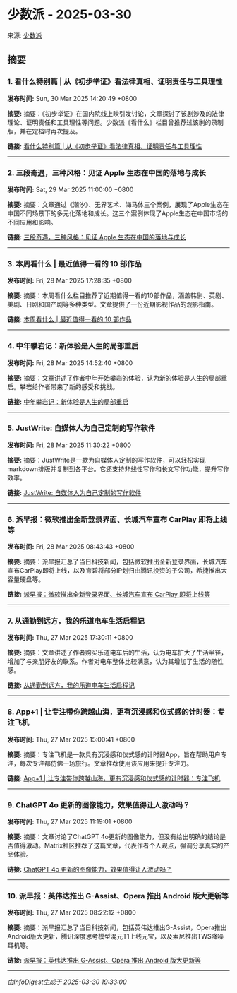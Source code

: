 # 少数派 - 2025-03-30

来源: [少数派](https://sspai.com)

## 摘要

### 1. 看什么特别篇 | 从《初步举证》看法律真相、证明责任与工具理性

**发布时间:** Sun, 30 Mar 2025 14:20:49 +0800

**摘要:** 摘要：《初步举证》在国内院线上映引发讨论，文章探讨了该剧涉及的法律理论、证明责任和工具理性等问题。少数派《看什么》栏目曾推荐过该剧的录制版，并在定档时再次提及。

**链接:** [看什么特别篇 | 从《初步举证》看法律真相、证明责任与工具理性](https://sspai.com/post/97857)

---

### 2. 三段奇遇，三种风格：见证 Apple 生态在中国的落地与成长

**发布时间:** Sat, 29 Mar 2025 11:00:00 +0800

**摘要:** 摘要：文章通过《潮汐》、无界艺术、海马体三个案例，展现了Apple生态在中国不同场景下的多元化落地和成长。这三个案例体现了Apple生态在中国市场的不同应用和影响。

**链接:** [三段奇遇，三种风格：见证 Apple 生态在中国的落地与成长](https://sspai.com/post/97874)

---

### 3. 本周看什么 | 最近值得一看的 10 部作品

**发布时间:** Fri, 28 Mar 2025 17:28:35 +0800

**摘要:** 摘要：本周看什么栏目推荐了近期值得一看的10部作品，涵盖韩剧、英剧、美剧、日剧和国产剧等多种类型。文章提供了一份近期影视作品的观影指南。

**链接:** [本周看什么 | 最近值得一看的 10 部作品](https://sspai.com/post/97873)

---

### 4. 中年攀岩记：新体验是人生的局部重启

**发布时间:** Fri, 28 Mar 2025 14:52:40 +0800

**摘要:** 摘要：文章讲述了作者中年开始攀岩的体验，认为新的体验是人生的局部重启。攀岩给作者带来了新的感受和挑战。

**链接:** [中年攀岩记：新体验是人生的局部重启](https://sspai.com/post/96909)

---

### 5. JustWrite: 自媒体人为自己定制的写作软件

**发布时间:** Fri, 28 Mar 2025 11:30:22 +0800

**摘要:** 摘要：JustWrite是一款为自媒体人定制的写作软件，可以轻松实现markdown排版并复制到各平台。它还支持非线性写作和长文写作功能，提升写作效率。

**链接:** [JustWrite: 自媒体人为自己定制的写作软件](https://sspai.com/post/97565)

---

### 6. 派早报：微软推出全新登录界面、长城汽车宣布 CarPlay 即将上线等

**发布时间:** Fri, 28 Mar 2025 08:43:43 +0800

**摘要:** 摘要：派早报汇总了当日科技新闻，包括微软推出全新登录界面，长城汽车宣布CarPlay即将上线，以及育碧将部分IP划归由腾讯投资的子公司，希捷推出大容量硬盘等。

**链接:** [派早报：微软推出全新登录界面、长城汽车宣布 CarPlay 即将上线等](https://sspai.com/post/97859)

---

### 7. 从通勤到远方，我的乐道电车生活启程记

**发布时间:** Thu, 27 Mar 2025 17:30:11 +0800

**摘要:** 摘要：文章讲述了作者购买乐道电车后的生活，认为电车扩大了生活半径，增加了与亲朋好友的联系。作者对电车整体比较满意，认为其增加了生活的随性感。

**链接:** [从通勤到远方，我的乐道电车生活启程记](https://sspai.com/post/97231)

---

### 8. App+1 | 让专注带你跨越山海，更有沉浸感和仪式感的计时器：专注飞机

**发布时间:** Thu, 27 Mar 2025 15:00:41 +0800

**摘要:** 摘要：专注飞机是一款具有沉浸感和仪式感的计时器App，旨在帮助用户专注，每次专注都仿佛一场旅行。文章推荐使用该应用来提升专注力。

**链接:** [App+1 | 让专注带你跨越山海，更有沉浸感和仪式感的计时器：专注飞机](https://sspai.com/post/97448)

---

### 9. ChatGPT 4o 更新的图像能力，效果值得让人激动吗？

**发布时间:** Thu, 27 Mar 2025 11:19:01 +0800

**摘要:** 摘要：文章讨论了ChatGPT 4o更新的图像能力，但没有给出明确的结论是否值得激动。Matrix社区推荐了这篇文章，代表作者个人观点，强调分享真实的产品体验。

**链接:** [ChatGPT 4o 更新的图像能力，效果值得让人激动吗？](https://sspai.com/post/97797)

---

### 10. 派早报：英伟达推出 G-Assist、Opera 推出 Android 版大更新等

**发布时间:** Thu, 27 Mar 2025 08:22:12 +0800

**摘要:** 摘要：派早报汇总了当日科技新闻，包括英伟达推出G-Assist，Opera推出Android版大更新，腾讯深度思考模型混元T1上线元宝，以及索尼推出TWS降噪耳机等。

**链接:** [派早报：英伟达推出 G-Assist、Opera 推出 Android 版大更新等](https://sspai.com/post/97821)

---


*由InfoDigest生成于 2025-03-30 19:33:00*
